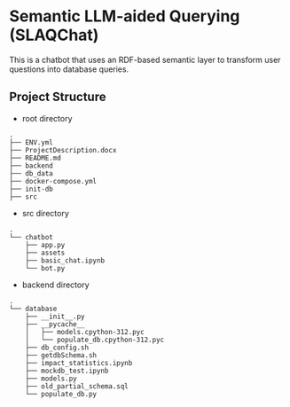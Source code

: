# Semantic LLM-aided Querying (SLAQChat)

This is a chatbot that uses an RDF-based semantic layer to transform user questions into database queries.

## Project Structure

- root directory
```
.
├── ENV.yml
├── ProjectDescription.docx
├── README.md
├── backend
├── db_data
├── docker-compose.yml
├── init-db
├── src
```

- src directory
```
.
└── chatbot
    ├── app.py
    ├── assets
    ├── basic_chat.ipynb
    └── bot.py
```

- backend directory
```
.
└── database
    ├── __init__.py
    ├── __pycache__
    │   ├── models.cpython-312.pyc
    │   └── populate_db.cpython-312.pyc
    ├── db_config.sh
    ├── getdbSchema.sh
    ├── impact_statistics.ipynb
    ├── mockdb_test.ipynb
    ├── models.py
    ├── old_partial_schema.sql
    └── populate_db.py
```
